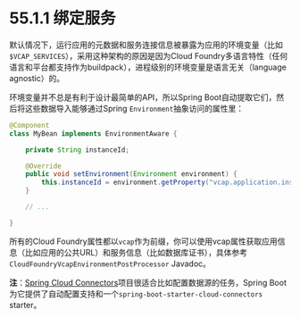 # 55.1.1 绑定服务

默认情况下，运行应用的元数据和服务连接信息被暴露为应用的环境变量（比如`$VCAP_SERVICES`），采用这种架构的原因是因为Cloud Foundry多语言特性（任何语言和平台都支持作为buildpack），进程级别的环境变量是语言无关（language agnostic）的。

环境变量并不总是有利于设计最简单的API，所以Spring Boot自动提取它们，然后将这些数据导入能够通过Spring `Environment`抽象访问的属性里：

```java
@Component
class MyBean implements EnvironmentAware {

    private String instanceId;

    @Override
    public void setEnvironment(Environment environment) {
        this.instanceId = environment.getProperty("vcap.application.instance_id");
    }

    // ...

}
```

所有的Cloud Foundry属性都以`vcap`作为前缀，你可以使用vcap属性获取应用信息（比如应用的公共URL）和服务信息（比如数据库证书），具体参考`CloudFoundryVcapEnvironmentPostProcessor` Javadoc。

**注**：[Spring Cloud Connectors](http://cloud.spring.io/spring-cloud-connectors/)项目很适合比如配置数据源的任务，Spring Boot为它提供了自动配置支持和一个`spring-boot-starter-cloud-connectors` starter。

